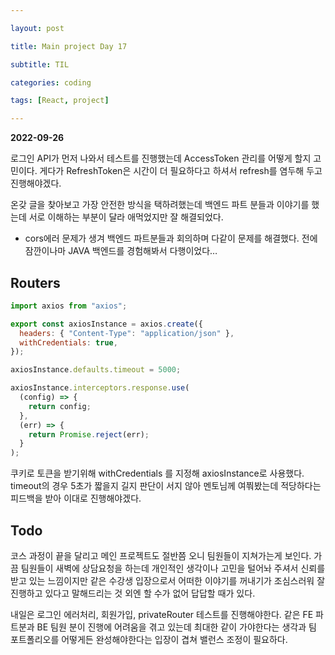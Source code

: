 ```yaml
---

layout: post

title: Main project Day 17

subtitle: TIL

categories: coding

tags: [React, project]

---
```


**2022-09-26**

로그인 API가 먼저 나와서 테스트를 진행했는데 AccessToken 관리를 어떻게 할지 고민이다. 게다가 RefreshToken은 시간이 더 필요하다고 하셔서 refresh를 염두해 두고 진행해야겠다.

온갖 글을 찾아보고 가장 안전한 방식을 택하려했는데 백엔드 파트 분들과 이야기를 했는데 서로 이해하는 부분이 달라 애먹었지만 잘 해결되었다.

- cors에러 문제가 생겨 백엔드 파트분들과 회의하며 다같이 문제를 해결했다. 전에 잠깐이나마 JAVA 백엔드를 경험해봐서 다행이었다…

## Routers


```jsx
import axios from "axios";

export const axiosInstance = axios.create({
  headers: { "Content-Type": "application/json" },
  withCredentials: true,
});

axiosInstance.defaults.timeout = 5000;

axiosInstance.interceptors.response.use(
  (config) => {
    return config;
  },
  (err) => {
    return Promise.reject(err);
  }
);
```

쿠키로 토큰을 받기위해 withCredentials 를 지정해 axiosInstance로 사용했다. timeout의 경우 5초가 짧을지 길지 판단이 서지 않아 멘토님께 여쭤봤는데 적당하다는 피드백을 받아 이대로 진행해야겠다.

## Todo


코스 과정이 끝을 달리고 메인 프로젝트도 절반쯤 오니 팀원들이 지쳐가는게 보인다. 가끔 팀원들이 새벽에 상담요청을 하는데 개인적인 생각이나 고민을 털어놔 주셔서 신뢰를 받고 있는 느낌이지만 같은 수강생 입장으로서 어떠한 이야기를 꺼내기가 조심스러워 잘 진행하고 있다고 말해드리는 것 외엔 할 수가 없어 답답할 때가 있다.

내일은 로그인 에러처리, 회원가입, privateRouter 테스트를 진행해야한다. 같은 FE 파트분과 BE 팀원 분이 진행에 어려움을 겪고 있는데 최대한 같이 가야한다는 생각과 팀 포트폴리오를 어떻게든 완성해야한다는 입장이 겹쳐 밸런스 조정이 필요하다.